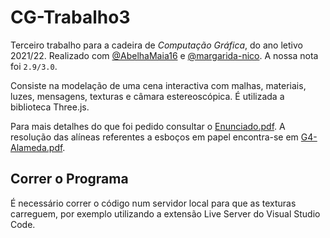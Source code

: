 # CG-Trabalho3
Terceiro trabalho para a cadeira de *Computação Gráfica*, do ano letivo 2021/22. Realizado com [@AbelhaMaia16](https://github.com/AbelhaMaia16) e [@margarida-nico](https://github.com/margarida-nico). A nossa nota foi `2.9/3.0`.

Consiste na modelação de uma cena interactiva com malhas, materiais, luzes, mensagens, texturas e câmara estereoscópica. É utilizada a biblioteca Three.js.

Para mais detalhes do que foi pedido consultar o [Enunciado.pdf](./Enunciado.pdf). A resolução das alíneas referentes a esboços em papel encontra-se em [G4-Alameda.pdf](./G4-Alameda.pdf).

## Correr o Programa
É necessário correr o código num servidor local para que as texturas carreguem, por exemplo utilizando a extensão Live Server do Visual Studio Code.
